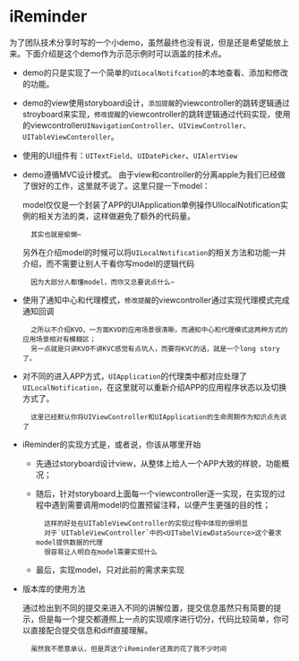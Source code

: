 iReminder
=========

为了团队技术分享时写的一个小demo，虽然最终也没有说，但是还是希望能放上来。下面介绍是这个demo作为示范示例时可以涵盖的技术点。

+ demo的只是实现了一个简单的`UILocalNotifcation`的本地查看、添加和修改的功能。

+ demo的view使用storyboard设计，`添加提醒`的viewcontroller的跳转逻辑通过stroyboard来实现，`修改提醒`的viewcontroller的跳转逻辑通过代码实现，使用的viewcontroller`UINavigationController`、`UIViewController`、`UITableViewConteroller`。

+ 使用的UI组件有：`UITextField`、`UIDatePicker`、`UIAlertView`

+ demo遵循MVC设计模式。
由于view和controller的分离apple为我们已经做了很好的工作，这里就不说了。这里只提一下model：

	model仅仅是一个封装了APP的UIApplication单例操作UIlocalNotification实例的相关方法的类，这样做避免了额外的代码量。

		其实也就是偷懒~
	
	另外在介绍model的时候可以将`UILocalNotification`的相关方法和功能一并介绍，而不需要让别人干看你写model的逻辑代码
	
		因为大部分人都懂model，而你又总要说点什么~

+ 使用了通知中心和代理模式，`修改提醒`的viewcontroller通过实现代理模式完成通知回调

		之所以不介绍KVO，一方面KVO的应用场景很清晰，而通知中心和代理模式这两种方式的应用场景相对有模糊区；
		另一点就是只讲KVO不讲KVC感觉有点坑人，而要将KVC的话，就是一个long story了。

+ 对不同的进入APP方式，`UIApplication`的代理类中都对应处理了`UILocalNotification`，在这里就可以重新介绍APP的应用程序状态以及切换方式了。

		这里已经默认你将UIViewController和UIApplication的生命周期作为知识点先说了

+ iReminder的实现方式是，或者说，你该从哪里开始
	
	+ 先通过storyboard设计view，从整体上给人一个APP大致的样貌，功能概况；
	
	+ 随后，针对storyboard上面每一个viewcontroller逐一实现，在实现的过程中遇到需要调用model的位置预留注释，以便产生更强的目的性；
	
			这样的好处在UITableViewController的实现过程中体现的很明显
			对于`UITableViewController`中的<UITabelViewDataSource>这个要求model提供数据的代理
			很容易让人明白在model需要实现什么
	
	+ 最后，实现model，只对此前的需求来实现
	
+ 版本库的使用方法

	通过检出到不同的提交来进入不同的讲解位置，提交信息虽然只有简要的提示，但是每一个提交都遵照上一点的实现顺序进行切分，代码比较简单，你可以直接配合提交信息和diff直接理解。
	
		虽然我不愿意承认，但是弄这个iReminder还真的花了我不少时间
		
	
